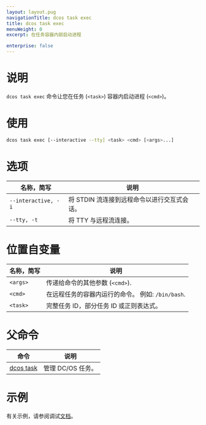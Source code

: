 ```yaml
---
layout: layout.pug
navigationTitle: dcos task exec
title: dcos task exec
menuWeight: 0
excerpt: 在任务容器内部启动进程

enterprise: false
---
```


# 说明
`dcos task exec` 命令让您在任务 (`<task>`) 容器内启动进程 (`<cmd>`)。

# 使用

```bash
dcos task exec [--interactive --tty] <task> <cmd> [<args>...]
```

# 选项

| 名称，简写 | 说明 |
|---------|-------------|
| `--interactive, -i` | 将 STDIN 流连接到远程命令以进行交互式会话。|
| `--tty, -t` | 将 TTY 与远程流连接。|

# 位置自变量

| 名称，简写 | 说明 |
|---------|-------------|
| `<args>`   |  传递给命令的其他参数 (`<cmd>`). |
| `<cmd>`   |  在远程任务的容器内运行的命令。 例如: `/bin/bash`. |
| `<task>` | 完整任务 ID，部分任务 ID 或正则表达式。|

# 父命令

| 命令 | 说明 |
|---------|-------------|
| [dcos task](/mesosphere/dcos/cn/1.11/cli/command-reference/dcos-task/) | 管理 DC/OS 任务。| 

# 示例

有关示例，请参阅调试[文档](/mesosphere/dcos/cn/1.11/monitoring/debugging/)。
